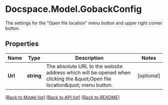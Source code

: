 # Docspace.Model.GobackConfig
The settings for the \"Open file location\" menu button and upper right corner button.

## Properties

Name | Type | Description | Notes
------------ | ------------- | ------------- | -------------
**Url** | **string** | The absolute URL to the website address which will be opened when clicking the \&quot;Open file location\&quot; menu button. | [optional] 

[[Back to Model list]](../README.md#documentation-for-models) [[Back to API list]](../README.md#documentation-for-api-endpoints) [[Back to README]](../README.md)


